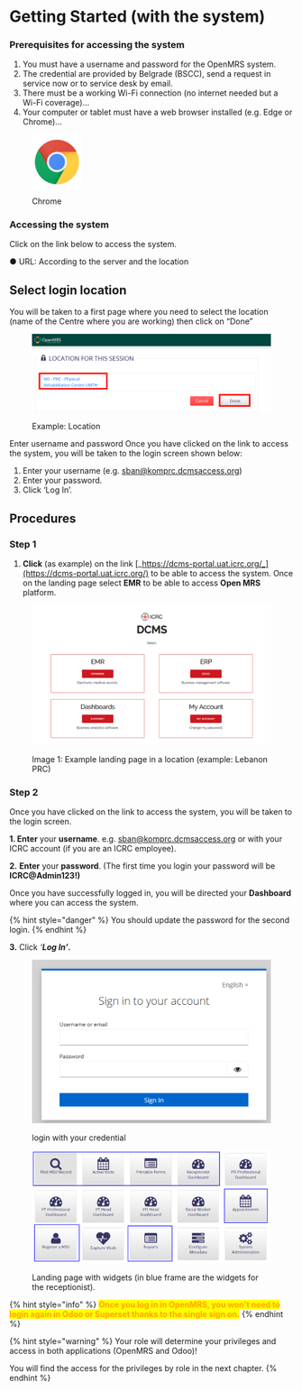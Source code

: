 # Getting Started (with the system)

### Prerequisites for accessing the system

1. You must have a username and password for the OpenMRS system.
2. The credential are provided by Belgrade (BSCC), send a request in service now or to service desk by email.
3. There must be a working Wi-Fi connection (no internet needed but a Wi-Fi coverage)...
4. Your computer or tablet must have a web browser installed (e.g. Edge or Chrome)...

<figure><img src="../.gitbook/assets/image (39) (1).png" alt="" width="88"><figcaption><p>Chrome </p></figcaption></figure>

### Accessing the system

Click on the link below to access the system.

●        URL: According to the server and the location

## Select login location <a href="#hlk89272319" id="hlk89272319"></a>

You will be taken to a first page where you need to select the location (name of the Centre where you are working) then click on “Done”

<figure><img src="../.gitbook/assets/image (35).png" alt=""><figcaption><p>Example: Location </p></figcaption></figure>

Enter username and password Once you have clicked on the link to access the system, you will be taken to the login screen shown below:

1. Enter your username (e.g. sban@komprc.dcmsaccess.org)
2. Enter your password.
3. Click ‘Log In’.

## Procedures&#x20;

### Step 1

1. **Click** (as example) on the link [_https://dcms-portal.uat.icrc.org/_](https://dcms-portal.uat.icrc.org/) to be able to access the system. Once on the landing page select **EMR** to be able to access **Open MRS** platform.

<figure><img src="../.gitbook/assets/landing page (2).png" alt=""><figcaption><p>Image 1: Example landing page in a location (example: Lebanon PRC)</p></figcaption></figure>

### Step 2

Once you have clicked on the link to access the system, you will be taken to the login screen.

**1. Enter** your **username**. e.g. [sban@komprc.dcmsaccess.org](mailto:sban@komprc.dcmsaccess.org) or with your ICRC account (if you are an ICRC employee).

**2.** **Enter** your **password**. (The first time you login your password will be **ICRC@Admin123!)**

Once you have successfully logged in, you will be directed your **Dashboard** where you can access the system.

{% hint style="danger" %}
&#x20;You should update the password for the second login.
{% endhint %}

**3.** Click _‘**Log In’**_**.**

<figure><img src="../.gitbook/assets/login 2.png" alt=""><figcaption><p>login with your credential</p></figcaption></figure>



<figure><img src="../.gitbook/assets/landing page (1).png" alt=""><figcaption><p>Landing page with widgets (in blue frame are the widgets for the receptionist).</p></figcaption></figure>



{% hint style="info" %}
<mark style="color:orange;">**Once you log in in OpenMRS, you won't need to login again in Odoo or Superset thanks to the single sign on.**</mark>
{% endhint %}

{% hint style="warning" %}
Your role will determine your privileges and access in both applications (OpenMRS and Odoo)!

You will find the access for the privileges by role in the next chapter.
{% endhint %}
